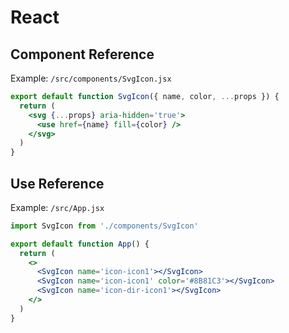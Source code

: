 # React

## Component Reference

Example: `/src/components/SvgIcon.jsx`

```jsx
export default function SvgIcon({ name, color, ...props }) {
  return (
    <svg {...props} aria-hidden='true'>
      <use href={name} fill={color} />
    </svg>
  )
}
```

## Use Reference

Example: `/src/App.jsx`

```jsx
import SvgIcon from './components/SvgIcon'

export default function App() {
  return (
    <>
      <SvgIcon name='icon-icon1'></SvgIcon>
      <SvgIcon name='icon-icon1' color='#8B81C3'></SvgIcon>
      <SvgIcon name='icon-dir-icon1'></SvgIcon>
    </>
  )
}
```
